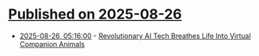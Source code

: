 # [Published on 2025-08-26](index.md)

* [2025-08-26, 05:16:00](https://soylentnews.org/article.pl?sid=25/08/25/1248228&from=rss) - [Revolutionary AI Tech Breathes Life Into Virtual Companion Animals](https://soylentnews.org/article.pl?sid=25/08/25/1248228&from=rss)
